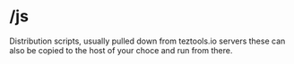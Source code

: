 # /js
Distribution scripts, usually pulled down from teztools.io servers these can also be copied to the host of your choce and run from there. 